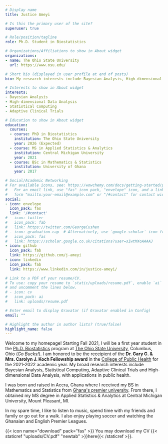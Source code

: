 ```yaml
---
# Display name
title: Justice Ameyi

# Is this the primary user of the site?
superuser: true

# Role/position/tagline
role: Ph.D. Student in Biostatistics

# Organizations/Affiliations to show in About widget
organizations:
- name: The Ohio State University
  url: https://www.osu.edu/

# Short bio (displayed in user profile at end of posts)
bio: My research interests include Bayesian Analysis, High-dimensional Data Analysis, Statistical Computing and Adaptive Clinical Trials

# Interests to show in About widget
interests:
- Bayesian Analysis
- High-dimensional Data Analysis
- Statistical Computing
- Adaptive Clinical Trials

# Education to show in About widget
education:
  courses:
  - course: PhD in Biostatistics
    institution: The Ohio State University
    year: 2026 (Expected)
  - course: MS in Applied Statistics & Analytics
    institution: Central Michigan University
    year: 2021
  - course: BSc in Mathematics & Statistics
    institution: University of Ghana
    year: 2017

# Social/Academic Networking
# For available icons, see: https://wowchemy.com/docs/getting-started/page-builder/#icons
#   For an email link, use "fas" icon pack, "envelope" icon, and a link in the
#   form "mailto:your-email@example.com" or "/#contact" for contact widget.
social:
- icon: envelope
  icon_pack: fas
  link: '/#contact'
# - icon: twitter
#   icon_pack: fab
#   link: https://twitter.com/GeorgeCushen
# - icon: graduation-cap  # Alternatively, use `google-scholar` icon from `ai` icon pack
#   icon_pack: fas
#   link: https://scholar.google.co.uk/citations?user=sIwtMXoAAAAJ
- icon: github
  icon_pack: fab
  link: https://github.com/j-ameyi
- icon: linkedin
  icon_pack: fab
  link: https://www.linkedin.com/in/justice-ameyi/

# Link to a PDF of your resume/CV.
# To use: copy your resume to `static/uploads/resume.pdf`, enable `ai` icons in `params.toml`, 
# and uncomment the lines below.
# - icon: cv
#   icon_pack: ai
#   link: uploads/resume.pdf

# Enter email to display Gravatar (if Gravatar enabled in Config)
email: ""

# Highlight the author in author lists? (true/false)
highlight_name: false
---
```


Welcome to my homepage! Starting Fall 2021, I will be a first year student in the [Ph.D. Biostatistics](https://biostatprograms.osu.edu/) program at [The Ohio State University](https://www.osu.edu/), Columbus, Ohio (*Go Bucks!*). I am honored to be the receipient of the **Dr. Gary G. & Mrs. Carolyn J. Koch Fellowship award** in the [College of Public Health](https://cph.osu.edu/) for the 2021-2022 academic year. My broad research interests include Bayesian Analysis, Statistical Computing, Adaptive Clinical Trials and High-dimensional Data Analysis, with applications in public health.


I was born and raised in Accra, Ghana where I received my BS in Mathematics and Statistics from [Ghana's premier university](https://www.ug.edu.gh/). From there, I obtained my MS degree in Applied Statistics & Analytics at Central Michigan University, Mount Pleasant, MI.  

In my spare time, I like to listen to music, spend time with my friends and family or go out for a walk. I also enjoy playing soccer and watching the Ghanaian and English Premier Leagues. 

 {{< icon name="download" pack="fas" >}} You may download my CV {{< staticref "uploads/CV.pdf" "newtab" >}}here{{< /staticref >}}. 

